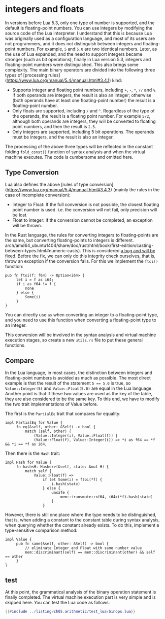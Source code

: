 # integers and floats

In versions before Lua 5.3, only one type of number is supported, and the default is floating-point numbers. You can use integers by modifying the source code of the Lua interpreter. I understand that this is because Lua was originally used as a configuration language, and most of its users are not programmers, and it does not distinguish between integers and floating-point numbers. For example, `5` and `5.0` are two identical numbers. Later, as the use of Lua expanded, and the need to support integers became stronger (such as bit operations), finally in Lua version 5.3, integers and floating-point numbers were distinguished. This also brings some complexity. The main binary operators are divided into the following three types of [processing rules] (https://www.lua.org/manual/5.4/manual.html#3.4.1) kind:

- Supports integer and floating point numbers, including `+`, `-`, `*`, `//` and `%`. If both operands are integers, the result is also an integer; otherwise (both operands have at least one floating-point number) the result is a floating-point number.
- Only floats are supported, including `/` and `^`. Regardless of the type of the operands, the result is a floating point number. For example `5/2`, although both operands are integers, they will be converted to floating point numbers, and then the result is `2.5`.
- Only integers are supported, including 5 bit operations. The operands must be integers, and the result is also an integer.

The processing of the above three types will be reflected in the constant folding `fold_const()` function of syntax analysis and when the virtual machine executes. The code is cumbersome and omitted here.

## Type Conversion

Lua also defines the above [rules of type conversion] (https://www.lua.org/manual/5.4/manual.html#3.4.3) (mainly the rules in the case of incomplete conversion):

- Integer to Float: If the full conversion is not possible, the closest floating point number is used. i.e. the conversion will not fail, only precision will be lost.
- Float to integer: If the conversion cannot be completed, an exception will be thrown.

In the Rust language, the rules for converting integers to floating-points are the same, but converting floating-points to integers is different. arch/amd64_ubuntu1404/share/doc/rust/html/book/first-edition/casting-between-types.html#numeric-casts). This is considered [a bug and will be fixed](https://github.com/rust-lang/rust/issues/10184). Before the fix, we can only do this integrity check ourselves, that is, throw an exception if the conversion fails. For this we implement the `ftoi()` function:

```rust, ignore
pub fn ftoi(f: f64) -> Option<i64> {
     let i = f as i64;
     if i as f64 != f {
         none
     } else {
         Some(i)
     }
}
```

You can directly use `as` when converting an integer to a floating-point type, and you need to use this function when converting a floating-point type to an integer.

This conversion will be involved in the syntax analysis and virtual machine execution stages, so create a new `utils.rs` file to put these general functions.

## Compare

In the Lua language, in most cases, the distinction between integers and floating-point numbers is avoided as much as possible. The most direct example is that the result of the statement `5 == 5.0` is true, so `Value::Integer(5)` and `Value::Float(5.0)` are equal in the Lua language. Another point is that if these two values are used as the key of the table, they are also considered to be the same key. To this end, we have to modify the two trait implementations of Value before.

The first is the `PartialEq` trait that compares for equality:

```rust, ignore
impl PartialEq for Value {
     fn eq(&self, other: &Self) -> bool {
         match (self, other) {
             (Value::Integer(i), Value::Float(f)) |
             (Value::Float(f), Value::Integer(i)) => *i as f64 == *f && *i == *f as i64,
```

Then there is the `Hash` trait:

```rust, ignore
impl Hash for Value {
     fn hash<H: Hasher>(&self, state: &mut H) {
         match self {
             Value::Float(f) =>
                 if let Some(i) = ftoi(*f) {
                     i.hash(state)
                 } else {
                     unsafe {
                         mem::transmute::<f64, i64>(*f).hash(state)
                     }
                 }
```

However, there is still one place where the type needs to be distinguished, that is, when adding a constant to the constant table during syntax analysis, when querying whether the constant already exists. To do this, implement a type-sensitive comparison method:

```rust, ignore
impl Value {
     pub fn same(&self, other: &Self) -> bool {
         // eliminate Integer and Float with same number value
         mem::discriminant(self) == mem::discriminant(other) && self == other
     }
}
```

## test

At this point, the grammatical analysis of the binary operation statement is finally completed. The virtual machine execution part is very simple and is skipped here. You can test the Lua code as follows:

```lua
{{#include ../listing/ch05.arithmetic/test_lua/binops.lua}}
```